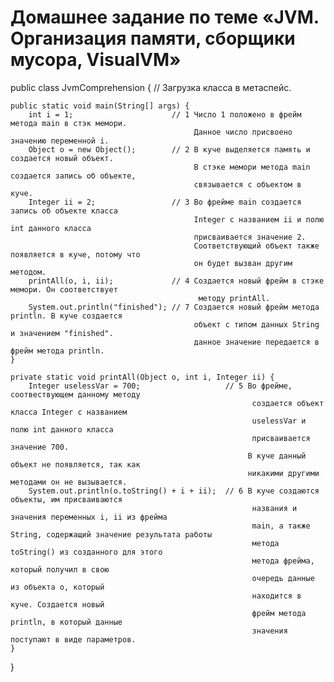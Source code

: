 # Домашнее задание по теме «JVM. Организация памяти, сборщики мусора, VisualVM»

public class JvmComprehension {  // Загрузка класса в метаспейс.

    public static void main(String[] args) { 
        int i = 1;                      // 1 Число 1 положено в фрейм метода main в стэк мемори.
                                     		 Данное число присвоено значению переменной i.
        Object o = new Object();        // 2 В куче выделяется память и создается новый объект.
                                      		 В стэке мемори метода main создается запись об объекте, 
											 связывается с объектом в куче.
        Integer ii = 2;                 // 3 Во фрейме main создается запись об объекте класса 
		                                     Integer с названием ii и полю int данного класса 
											 присваивается значение 2. 
		                                     Соответствующий объект также появляется в куче, потому что
											 он будет вызван другим методом.
        printAll(o, i, ii);             // 4 Создается новый фрейм в стэке мемори. Он соответствует 
		                                      методу printAll.
        System.out.println("finished"); // 7 Создается новый фрейм метода println. В куче создается 
		                                     объект с типом данных String и значением "finished". 
											 данное значение передается в фрейм метода println.
    }

    private static void printAll(Object o, int i, Integer ii) {
        Integer uselessVar = 700;                   // 5 Во фрейме, соотвествующем данному методу 
		                                                  создается объект класса Integer с названием 
														  uselessVar и полю int данного класса 
														  присваивается значение 700. 
		                                                 В куче данный объект не появляется, так как 
														 никакими другими методами он не вызывается.
        System.out.println(o.toString() + i + ii);  // 6 В куче создаются объекты, им присваиваются 
		                                                  названия и значения переменных i, ii из фрейма 
														  main, а также String, содержащий значение результата работы 
		                                                  метода toString() из созданного для этого 
														  метода фрейма, который получил в свою 
														  очередь данные из объекта о, который 
														  находится в куче. Создается новый 
														  фрейм метода println, в который данные 
														  значения поступают в виде параметров.  
    }
}








